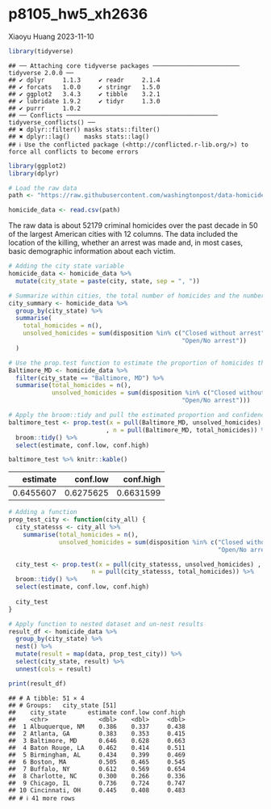 p8105_hw5_xh2636
================
Xiaoyu Huang
2023-11-10

``` r
library(tidyverse)
```

    ## ── Attaching core tidyverse packages ──────────────────────── tidyverse 2.0.0 ──
    ## ✔ dplyr     1.1.3     ✔ readr     2.1.4
    ## ✔ forcats   1.0.0     ✔ stringr   1.5.0
    ## ✔ ggplot2   3.4.3     ✔ tibble    3.2.1
    ## ✔ lubridate 1.9.2     ✔ tidyr     1.3.0
    ## ✔ purrr     1.0.2     
    ## ── Conflicts ────────────────────────────────────────── tidyverse_conflicts() ──
    ## ✖ dplyr::filter() masks stats::filter()
    ## ✖ dplyr::lag()    masks stats::lag()
    ## ℹ Use the conflicted package (<http://conflicted.r-lib.org/>) to force all conflicts to become errors

``` r
library(ggplot2)
library(dplyr)
```

``` r
# Load the raw data
path <- "https://raw.githubusercontent.com/washingtonpost/data-homicides/master/homicide-data.csv"

homicide_data <- read.csv(path)
```

The raw data is about 52179 criminal homicides over the past decade in
50 of the largest American cities with 12 columns. The data included the
location of the killing, whether an arrest was made and, in most cases,
basic demographic information about each victim.

``` r
# Adding the city state variable
homicide_data <- homicide_data %>%
  mutate(city_state = paste(city, state, sep = ", "))

# Summarize within cities, the total number of homicides and the number of unsolved homicides
city_summary <- homicide_data %>%
  group_by(city_state) %>%
  summarise(
    total_homicides = n(),
    unsolved_homicides = sum(disposition %in% c("Closed without arrest", 
                                                "Open/No arrest"))
  )
```

``` r
# Use the prop.test function to estimate the proportion of homicides that are unsolved
Baltimore_MD <- homicide_data %>%
  filter(city_state == "Baltimore, MD") %>%
  summarise(total_homicides = n(),
            unsolved_homicides = sum(disposition %in% c("Closed without arrest", 
                                                "Open/No arrest")))

# Apply the broom::tidy and pull the estimated proportion and confidence intervals
baltimore_test <- prop.test(x = pull(Baltimore_MD, unsolved_homicides)
                           , n = pull(Baltimore_MD, total_homicides)) %>%
  broom::tidy() %>%
  select(estimate, conf.low, conf.high)

baltimore_test %>% knitr::kable()
```

|  estimate |  conf.low | conf.high |
|----------:|----------:|----------:|
| 0.6455607 | 0.6275625 | 0.6631599 |

``` r
# Adding a function
prop_test_city <- function(city_all) {
  city_statesss <- city_all %>%
    summarise(total_homicides = n(), 
              unsolved_homicides = sum(disposition %in% c("Closed without arrest", 
                                                          "Open/No arrest")))

  city_test <- prop.test(x = pull(city_statesss, unsolved_homicides) , 
                       n = pull(city_statesss, total_homicides)) %>%
  broom::tidy() %>%
  select(estimate, conf.low, conf.high)
  
  city_test
}

# Apply function to nested dataset and un-nest results
result_df <- homicide_data %>%
  group_by(city_state) %>%
  nest() %>%
  mutate(result = map(data, prop_test_city)) %>%
  select(city_state, result) %>%
  unnest(cols = result)

print(result_df)
```

    ## # A tibble: 51 × 4
    ## # Groups:   city_state [51]
    ##    city_state      estimate conf.low conf.high
    ##    <chr>              <dbl>    <dbl>     <dbl>
    ##  1 Albuquerque, NM    0.386    0.337     0.438
    ##  2 Atlanta, GA        0.383    0.353     0.415
    ##  3 Baltimore, MD      0.646    0.628     0.663
    ##  4 Baton Rouge, LA    0.462    0.414     0.511
    ##  5 Birmingham, AL     0.434    0.399     0.469
    ##  6 Boston, MA         0.505    0.465     0.545
    ##  7 Buffalo, NY        0.612    0.569     0.654
    ##  8 Charlotte, NC      0.300    0.266     0.336
    ##  9 Chicago, IL        0.736    0.724     0.747
    ## 10 Cincinnati, OH     0.445    0.408     0.483
    ## # ℹ 41 more rows
